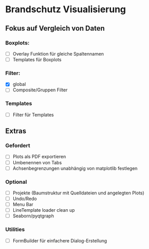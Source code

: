 # Brandschutz Visualisierung
## Fokus auf Vergleich von Daten
### Boxplots:
- [ ] Overlay Funktion für gleiche Spaltennamen
- [ ] Templates für Boxplots

### Filter:
- [x] global
- [ ] Composite/Gruppen Filter

### Templates
- [ ] Filter für Templates

## Extras
### Gefordert
- [ ]  Plots als PDF exportieren
- [ ] Umbenennen von Tabs
- [ ] Achsenbegrenzungen unabhängig von matplotlib festlegen

### Optional
- [ ] Projekte (Baumstruktur mit Quelldateien und angelegten Plots)
- [ ] Undo/Redo
- [ ] Menu Bar
- [ ] LineTemplate loader clean up
- [ ] Seaborn/pyqtgraph 

### Utilities
- [ ] FormBuilder für einfachere Dialog-Erstellung